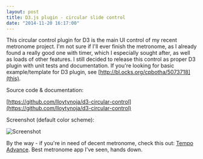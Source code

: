 ```yaml
---
layout: post
title: D3.js plugin - circular slide control
date: "2014-11-20 16:17:00"
---
```

This circular control plugin for D3 is the main UI control of my recent metronome project. I'm not sure if I'll ever finish the metronome, as I already found a really good one with timer, which I especially sought after, as well as loads of other features. I still decided to release this control as proper D3 plugin with unit tests and documentation. If you're looking for basic example/template for D3 plugin, see [http://bl.ocks.org/cpbotha/5073718](this). 

Source code & documentation:

[https://github.com/lloytynoja/d3-circular-control](https://github.com/lloytynoja/d3-circular-control)

Screenshot (default color scheme):

![Screenshot](http://i.imgur.com/zTjE7iA.png)

By the way - if you're in need of decent metronome, check this out: [Tempo Advance](https://itunes.apple.com/us/app/tempo-advance-metronome-polyrhythms/id368169363?mt=8). Best metronome app I've seen, hands down.